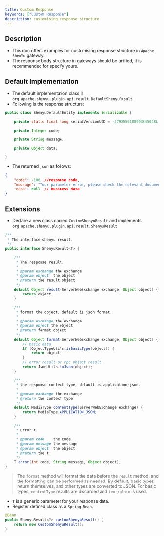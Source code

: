 ```yaml
---
title: Custom Response
keywords: ["Custom Response"]
description: customising response structure
---
```


## Description

* This doc offers examples for customising response structure in `Apache ShenYu` gateway.
* The response body structure in gateways should be unified, it is recommended for specify yours.


## Default Implementation

* The default implementation class is `org.apache.shenyu.plugin.api.result.DefaultShenyuResult`.
* Following is the response structure:

```java
public class ShenyuDefaultEntity implements Serializable {

    private static final long serialVersionUID = -2792556188993845048L;

    private Integer code;

    private String message;

    private Object data;

}
```

* The returned `json` as follows:

```json
{
    "code": -100, //response code,
    "message": "Your parameter error, please check the relevant documentation!", //hint messages
    "data": null  // business data
}
```

## Extensions

* Declare a new class named `CustomShenyuResult` and implements `org.apache.shenyu.plugin.api.result.ShenyuResult`

```java
/**
 * The interface shenyu result.
 */
public interface ShenyuResult<T> {

    /**
     * The response result.
     *
     * @param exchange the exchange
     * @param object  the object
     * @return the result object
     */
    default Object result(ServerWebExchange exchange, Object object) {
        return object;
    }

    /**
     * format the object, default is json format.
     *
     * @param exchange the exchange
     * @param object the object
     * @return format object
     */
    default Object format(ServerWebExchange exchange, Object object) {
        // basic data
        if (ObjectTypeUtils.isBasicType(object)) {
            return object;
        }
        // error result or rpc object result.
        return JsonUtils.toJson(object);
    }

    /**
     * the response context type, default is application/json.
     *
     * @param exchange the exchange
     * @return the context type
     */
    default MediaType contentType(ServerWebExchange exchange) {
        return MediaType.APPLICATION_JSON;
    }

    /**
     * Error t.
     *
     * @param code    the code
     * @param message the message
     * @param object  the object
     * @return the t
     */
    T error(int code, String message, Object object);
}
```

> The `format` method will format the data before the `result` method, and the formatting can be performed as needed. By default, basic types return themselves, and other types are converted to JSON.
> For basic types, `contentType` results are discarded and `text/plain` is used.

* `T` is a generic parameter for your response data.
* Register defined class as a `Spring Bean`.

```java
@Bean
public ShenyuResult<?> customShenyuResult() {
    return new CustomShenyuResult();
}
```



